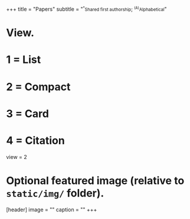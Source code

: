 +++
title = "Papers"
subtitle = "<small><sup>*</sup>Shared first authorship</small>; <small><sup>(A)</sup>Alphabetical</small>"

# View.
#   1 = List
#   2 = Compact
#   3 = Card
#   4 = Citation
view = 2

# Optional featured image (relative to `static/img/` folder).
[header]
image = ""
caption = ""
+++
